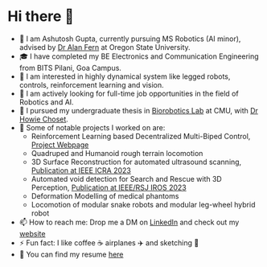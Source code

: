 # Hi there 👋

- 🏫 I am Ashutosh Gupta, currently pursuing MS Robotics (AI minor), advised by [Dr Alan Fern](https://engineering.oregonstate.edu/people/alan-fern) at Oregon State University.
- 🎓 I have completed my BE Electronics and Communication Engineering from BITS Pilani, Goa Campus.
- 🧠 I am interested in highly dynamical system like legged robots, controls, reinforcement learning and vision.
- 💼 I am actively looking for full-time job opportunities in the field of Robotics and AI.
- 🔬 I pursued my undergraduate thesis in [Biorobotics Lab](http://biorobotics.ri.cmu.edu/index.php) at CMU, with [Dr Howie Choset](https://www.ri.cmu.edu/ri-faculty/howie-choset/).
- 🚀 Some of notable projects I worked on are:
  - Reinforcement Learning based Decentralized Multi-Biped Control, [Project Webpage](https://decmbc.github.io/)
  - Quadruped and Humanoid rough terrain locomotion
  - 3D Surface Reconstruction for automated ultrasound scanning, [Publication at IEEE ICRA 2023](https://ieeexplore.ieee.org/document/10161513)
  - Automated void detection for Search and Rescue with 3D Perception, [Publication at IEEE/RSJ IROS 2023](https://ieeexplore.ieee.org/document/10341454/)
  - Deformation Modelling of medical phantoms
  - Locomotion of modular snake robots and modular leg-wheel hybrid robot
- 📫 How to reach me: Drop me a DM on [LinkedIn](https://www.linkedin.com/in/ashutosh-gupta781/) and check out my [website](https://ashutoshg.com/)
- ⚡ Fun fact: I like coffee ☕ airplanes ✈️ and sketching 🎨
- 📝 You can find my resume [here](https://ashutoshg.com/data/Resume_Ashutosh_Gupta.pdf)
